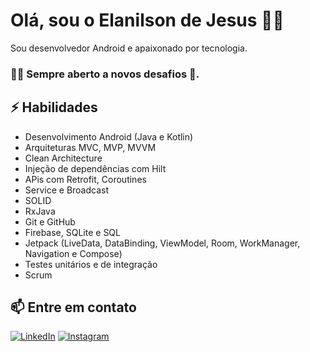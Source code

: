 # Olá, sou o Elanilson de Jesus 👨‍💻

Sou desenvolvedor Android e apaixonado por tecnologia.
### 📱✨ Sempre aberto a novos desafios 🚀.

## ⚡ Habilidades
- Desenvolvimento Android (Java e Kotlin)
- Arquiteturas MVC, MVP, MVVM
- Clean Architecture
- Injeção de dependências com Hilt
- APis com Retrofit, Coroutines
- Service e Broadcast
- SOLID
- RxJava
- Git e GitHub
- Firebase, SQLite e SQL
- Jetpack (LiveData, DataBinding, ViewModel, Room, WorkManager, Navigation e Compose)
- Testes unitários e de integração
- Scrum

## 📫 Entre em contato
[![LinkedIn](https://img.shields.io/badge/LinkedIn-0077B5?style=for-the-badge&logo=linkedin&logoColor=white)](https://www.linkedin.com/in/elanilson-de-jesus-776b80190/)
[![Instagram](https://img.shields.io/badge/Instagram-E4405F?style=for-the-badge&logo=instagram&logoColor=white)](https://www.instagram.com/elanilsonppv) 

